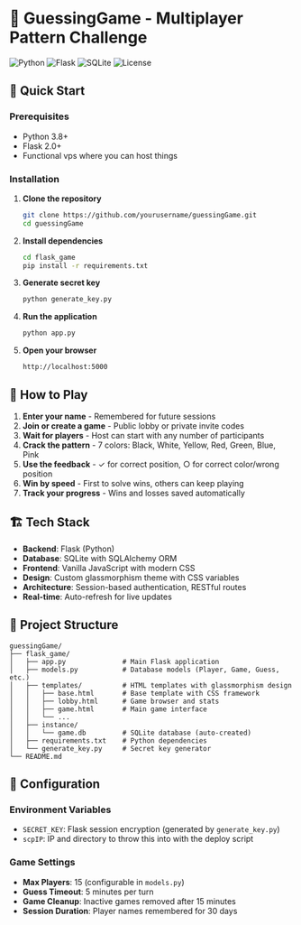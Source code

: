 # 🎯 GuessingGame - Multiplayer Pattern Challenge

![Python](https://img.shields.io/badge/python-v3.8+-blue.svg)
![Flask](https://img.shields.io/badge/flask-v2.0+-green.svg)
![SQLite](https://img.shields.io/badge/sqlite-v3-lightgrey.svg)
![License](https://img.shields.io/badge/license-MIT-blue.svg)

## 🚀 Quick Start

### Prerequisites
- Python 3.8+
- Flask 2.0+
- Functional vps where you can host things

### Installation

1. **Clone the repository**
   ```bash
   git clone https://github.com/yourusername/guessingGame.git
   cd guessingGame
   ```

2. **Install dependencies**
   ```bash
   cd flask_game
   pip install -r requirements.txt
   ```

3. **Generate secret key**
   ```bash
   python generate_key.py
   ```

4. **Run the application**
   ```bash
   python app.py
   ```

5. **Open your browser**
   ```
   http://localhost:5000
   ```

## 🎯 How to Play

1. **Enter your name** - Remembered for future sessions
2. **Join or create a game** - Public lobby or private invite codes
3. **Wait for players** - Host can start with any number of participants
4. **Crack the pattern** - 7 colors: Black, White, Yellow, Red, Green, Blue, Pink
5. **Use the feedback** - ✓ for correct position, ○ for correct color/wrong position
6. **Win by speed** - First to solve wins, others can keep playing
7. **Track your progress** - Wins and losses saved automatically

## 🏗️ Tech Stack

- **Backend**: Flask (Python)
- **Database**: SQLite with SQLAlchemy ORM
- **Frontend**: Vanilla JavaScript with modern CSS
- **Design**: Custom glassmorphism theme with CSS variables
- **Architecture**: Session-based authentication, RESTful routes
- **Real-time**: Auto-refresh for live updates

## 📁 Project Structure

```
guessingGame/
├── flask_game/
│   ├── app.py              # Main Flask application
│   ├── models.py           # Database models (Player, Game, Guess, etc.)
│   ├── templates/          # HTML templates with glassmorphism design
│   │   ├── base.html       # Base template with CSS framework
│   │   ├── lobby.html      # Game browser and stats
│   │   ├── game.html       # Main game interface
│   │   └── ...
│   ├── instance/
│   │   └── game.db         # SQLite database (auto-created)
│   ├── requirements.txt    # Python dependencies
│   └── generate_key.py     # Secret key generator
└── README.md
```

## 🔧 Configuration

### Environment Variables
- `SECRET_KEY`: Flask session encryption (generated by `generate_key.py`)
- `scpIP`: IP and directory to throw this into with the deploy script

### Game Settings
- **Max Players**: 15 (configurable in `models.py`)
- **Guess Timeout**: 5 minutes per turn
- **Game Cleanup**: Inactive games removed after 15 minutes
- **Session Duration**: Player names remembered for 30 days
